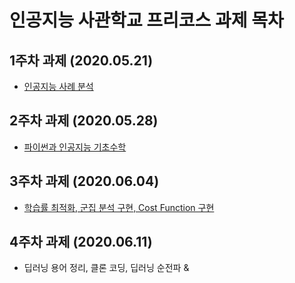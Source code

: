 # 인공지능 사관학교 프리코스 과제 목차

## 1주차 과제 (2020.05.21)
* [인공지능 사례 분석](https://github.com/Jung-yucheol/test/blob/master/report1.ipynb)

## 2주차 과제 (2020.05.28)
* [파이썬과 인공지능 기초수학](https://github.com/Jung-yucheol/test/blob/master/report2.ipynb)

## 3주차 과제 (2020.06.04)
* [학습률 최적화, 군집 분석 구현, Cost Function 구현](https://github.com/Jung-yucheol/test/blob/master/report3.ipynb)

## 4주차 과제 (2020.06.11)
* 딥러닝 용어 정리, 클론 코딩, 딥러닝 순전파 & 

